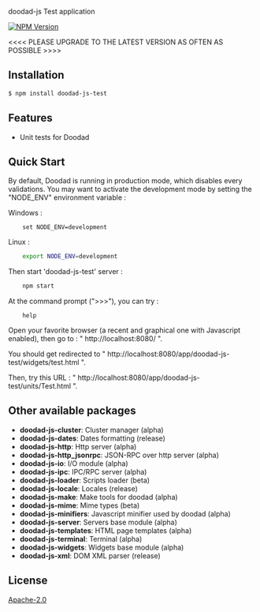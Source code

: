 doodad-js Test application

[![NPM Version][npm-image]][npm-url]
 
<<<< PLEASE UPGRADE TO THE LATEST VERSION AS OFTEN AS POSSIBLE >>>>

## Installation

```bash
$ npm install doodad-js-test
```

## Features

  -  Unit tests for Doodad

## Quick Start

By default, Doodad is running in production mode, which disables every validations. You may want to activate the development mode by setting the "NODE_ENV" environment variable :

Windows :
```dos
    set NODE_ENV=development
```
Linux :
```bash
    export NODE_ENV=development
```

Then start 'doodad-js-test' server :
```bash
    npm start
```

At the command prompt (">>>"), you can try :
```
    help
```

Open your favorite browser (a recent and graphical one with Javascript enabled), then go to : " http://localhost:8080/ ". 

You should get redirected to " http://localhost:8080/app/doodad-js-test/widgets/test.html ". 

Then, try this URL : " http://localhost:8080/app/doodad-js-test/units/Test.html ". 

## Other available packages

  - **doodad-js-cluster**: Cluster manager (alpha)
  - **doodad-js-dates**: Dates formatting (release)
  - **doodad-js-http**: Http server (alpha)
  - **doodad-js-http_jsonrpc**: JSON-RPC over http server (alpha)
  - **doodad-js-io**: I/O module (alpha)
  - **doodad-js-ipc**: IPC/RPC server (alpha)
  - **doodad-js-loader**: Scripts loader (beta)
  - **doodad-js-locale**: Locales (release)
  - **doodad-js-make**: Make tools for doodad (alpha)
  - **doodad-js-mime**: Mime types (beta)
  - **doodad-js-minifiers**: Javascript minifier used by doodad (alpha)
  - **doodad-js-server**: Servers base module (alpha)
  - **doodad-js-templates**: HTML page templates (alpha)
  - **doodad-js-terminal**: Terminal (alpha)
  - **doodad-js-widgets**: Widgets base module (alpha)
  - **doodad-js-xml**: DOM XML parser (release)
  
## License

  [Apache-2.0][license-url]

[npm-image]: https://img.shields.io/npm/v/doodad-js-test.svg
[npm-url]: https://npmjs.org/package/doodad-js-test
[license-url]: http://opensource.org/licenses/Apache-2.0